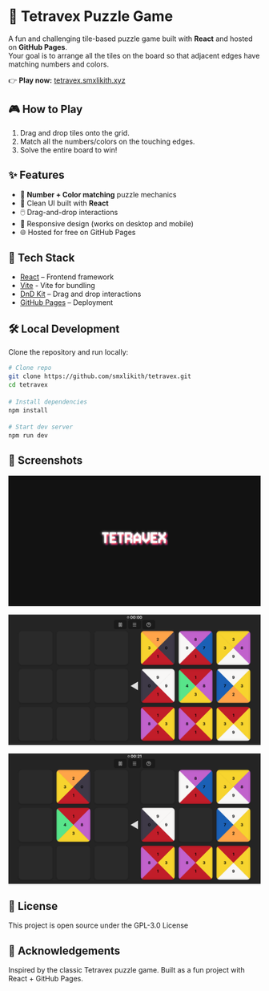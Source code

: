 
# 🧩 Tetravex Puzzle Game

A fun and challenging tile-based puzzle game built with **React** and hosted on **GitHub Pages**.  
Your goal is to arrange all the tiles on the board so that adjacent edges have matching numbers and colors.  

👉 **Play now:** [tetravex.smxlikith.xyz](https://tetravex.smxlikith.xyz/)


## 🎮 How to Play
1. Drag and drop tiles onto the grid.
2. Match all the numbers/colors on the touching edges.
3. Solve the entire board to win!


## ✨ Features
- 🔢 **Number + Color matching** puzzle mechanics  
- 🎨 Clean UI built with **React**  
- 🖱️ Drag-and-drop interactions  
- 📱 Responsive design (works on desktop and mobile)  
- 🌐 Hosted for free on GitHub Pages  


## 🚀 Tech Stack
- [React](https://reactjs.org/) – Frontend framework
- [Vite](https://vitejs.dev/) -  Vite for bundling
- [DnD Kit](https://dndkit.com/) – Drag and drop interactions
- [GitHub Pages](https://pages.github.com/) – Deployment


## 🛠️ Local Development
Clone the repository and run locally:

```bash
# Clone repo
git clone https://github.com/smxlikith/tetravex.git
cd tetravex

# Install dependencies
npm install

# Start dev server
npm run dev
```

## 📸 Screenshots
![screenshot of the loading screen](./Screenshots/screenshot_1.png)
>
![screenshot of a game](./Screenshots/screeshot_2.png)
>
![screenshot of a game](./Screenshots/screeshot_3.png)

## 📄 License
This project is open source under the GPL-3.0 License

## 🙌 Acknowledgements
Inspired by the classic Tetravex puzzle game.
Built as a fun project with React + GitHub Pages.
